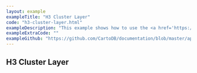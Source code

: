 ```yaml
---
layout: example
exampleTitle: "H3 Cluster Layer"
code: "h3-cluster-layer.html"
exampleDescription: "This example shows how to use the <a href='https://deck.gl/docs/api-reference/geo-layers/h3-cluster-layer'>H3ClusterLayer</a> to render regions represented by hexagon sets from the H3 geospatial indexing system."
exampleExtraCode: ""
exampleGithub: "https://github.com/CartoDB/documentation/blob/master/app/content/deck-gl/examples/clustering-and-aggregation/h3-cluster-layer.html"
---
```

## H3 Cluster Layer

